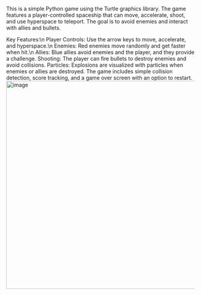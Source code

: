 
This is a simple Python game using the Turtle graphics library. The game features a player-controlled spaceship that can move, accelerate, shoot, and use hyperspace to teleport. The goal is to avoid enemies and interact with allies and bullets.

Key Features:\n
Player Controls: Use the arrow keys to move, accelerate, and hyperspace.\n
Enemies: Red enemies move randomly and get faster when hit.\n
Allies: Blue allies avoid enemies and the player, and they provide a challenge.
Shooting: The player can fire bullets to destroy enemies and avoid collisions.
Particles: Explosions are visualized with particles when enemies or allies are destroyed.
The game includes simple collision detection, score tracking, and a game over screen with an option to restart.
<img width="554" alt="image" src="https://github.com/user-attachments/assets/db1ce067-cc18-4da0-a5ef-8fbd99b437c1" />
